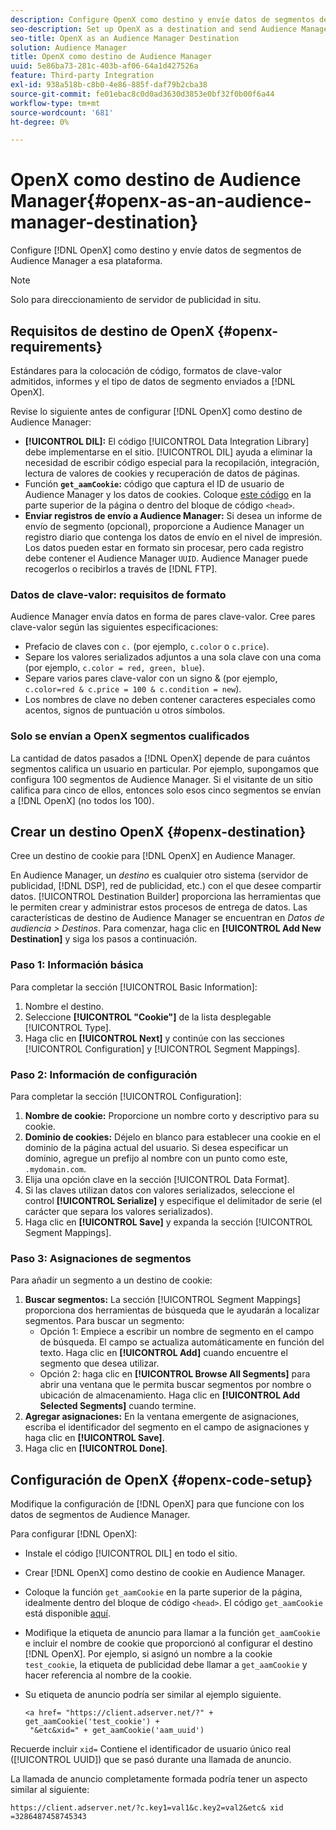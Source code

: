 ```yaml
---
description: Configure OpenX como destino y envíe datos de segmentos de Audience Manager a esa plataforma.
seo-description: Set up OpenX as a destination and send Audience Manager segment data to that platform.
seo-title: OpenX as an Audience Manager Destination
solution: Audience Manager
title: OpenX como destino de Audience Manager
uuid: 5e86ba73-281c-403b-af06-64a1d427526a
feature: Third-party Integration
exl-id: 938a518b-c8b0-4e86-885f-daf79b2cba38
source-git-commit: fe01ebac8c0d0ad3630d3853e0bf32f0b00f6a44
workflow-type: tm+mt
source-wordcount: '681'
ht-degree: 0%

---
```


# OpenX como destino de Audience Manager{#openx-as-an-audience-manager-destination}

Configure [!DNL OpenX] como destino y envíe datos de segmentos de Audience Manager a esa plataforma.

>[!NOTE]
>
>Solo para direccionamiento de servidor de publicidad in situ.

## Requisitos de destino de OpenX {#openx-requirements}

Estándares para la colocación de código, formatos de clave-valor admitidos, informes y el tipo de datos de segmento enviados a [!DNL OpenX].

<!-- aam-openx-requirements.xml -->

Revise lo siguiente antes de configurar [!DNL OpenX] como destino de Audience Manager:

* **[!UICONTROL DIL]:** El código [!UICONTROL Data Integration Library] debe implementarse en el sitio. [!UICONTROL DIL] ayuda a eliminar la necesidad de escribir código especial para la recopilación, integración, lectura de valores de cookies y recuperación de datos de páginas.
* Función **`get_aamCookie`:** código que captura el ID de usuario de Audience Manager y los datos de cookies. Coloque [este código](../../features/destinations/get-aam-cookie-code.md) en la parte superior de la página o dentro del bloque de código `<head>`.
* **Enviar registros de envío a Audience Manager:** Si desea un informe de envío de segmento (opcional), proporcione a Audience Manager un registro diario que contenga los datos de envío en el nivel de impresión. Los datos pueden estar en formato sin procesar, pero cada registro debe contener el Audience Manager `UUID`. Audience Manager puede recogerlos o recibirlos a través de [!DNL FTP].

### Datos de clave-valor: requisitos de formato

Audience Manager envía datos en forma de pares clave-valor. Cree pares clave-valor según las siguientes especificaciones:

* Prefacio de claves con `c.` (por ejemplo, `c.color` o `c.price`).
* Separe los valores serializados adjuntos a una sola clave con una coma (por ejemplo, `c.color = red, green, blue`).
* Separe varios pares clave-valor con un signo &amp; (por ejemplo, `c.color=red & c.price = 100 & c.condition = new`).
* Los nombres de clave no deben contener caracteres especiales como acentos, signos de puntuación u otros símbolos.

### Solo se envían a OpenX segmentos cualificados

La cantidad de datos pasados a [!DNL OpenX] depende de para cuántos segmentos califica un usuario en particular. Por ejemplo, supongamos que configura 100 segmentos de Audience Manager. Si el visitante de un sitio califica para cinco de ellos, entonces solo esos cinco segmentos se envían a [!DNL OpenX] (no todos los 100).

## Crear un destino OpenX {#openx-destination}

Cree un destino de cookie para [!DNL OpenX] en Audience Manager.

<!-- aam-openx-destination.xml -->

En Audience Manager, un *destino* es cualquier otro sistema (servidor de publicidad, [!DNL DSP], red de publicidad, etc.) con el que desee compartir datos. [!UICONTROL Destination Builder] proporciona las herramientas que le permiten crear y administrar estos procesos de entrega de datos. Las características de destino de Audience Manager se encuentran en *Datos de audiencia > Destinos*. Para comenzar, haga clic en **[!UICONTROL Add New Destination]** y siga los pasos a continuación.

### Paso 1: Información básica

Para completar la sección [!UICONTROL Basic Information]:

1. Nombre el destino.
1. Seleccione **[!UICONTROL "Cookie"]** de la lista desplegable [!UICONTROL Type].
1. Haga clic en **[!UICONTROL Next]** y continúe con las secciones [!UICONTROL Configuration] y [!UICONTROL Segment Mappings].

### Paso 2: Información de configuración

Para completar la sección [!UICONTROL Configuration]:

1. **Nombre de cookie:** Proporcione un nombre corto y descriptivo para su cookie.
1. **Dominio de cookies:** Déjelo en blanco para establecer una cookie en el dominio de la página actual del usuario. Si desea especificar un dominio, agregue un prefijo al nombre con un punto como este, `.mydomain.com`.
1. Elija una opción clave en la sección [!UICONTROL Data Format].
1. Si las claves utilizan datos con valores serializados, seleccione el control **[!UICONTROL Serialize]** y especifique el delimitador de serie (el carácter que separa los valores serializados).
1. Haga clic en **[!UICONTROL Save]** y expanda la sección [!UICONTROL Segment Mappings].

### Paso 3: Asignaciones de segmentos

Para añadir un segmento a un destino de cookie:

1. **Buscar segmentos:** La sección [!UICONTROL Segment Mappings] proporciona dos herramientas de búsqueda que le ayudarán a localizar segmentos. Para buscar un segmento:
   * Opción 1: Empiece a escribir un nombre de segmento en el campo de búsqueda. El campo se actualiza automáticamente en función del texto. Haga clic en **[!UICONTROL Add]** cuando encuentre el segmento que desea utilizar.
   * Opción 2: haga clic en **[!UICONTROL Browse All Segments]** para abrir una ventana que le permita buscar segmentos por nombre o ubicación de almacenamiento. Haga clic en **[!UICONTROL Add Selected Segments]** cuando termine.
1. **Agregar asignaciones:** En la ventana emergente de asignaciones, escriba el identificador del segmento en el campo de asignaciones y haga clic en **[!UICONTROL Save]**.
1. Haga clic en **[!UICONTROL Done]**.

## Configuración de OpenX {#openx-code-setup}

Modifique la configuración de [!DNL OpenX] para que funcione con los datos de segmentos de Audience Manager.

<!-- aam-openx-code.xml -->

Para configurar [!DNL OpenX]:

* Instale el código [!UICONTROL DIL] en todo el sitio.
* Crear [!DNL OpenX] como destino de cookie en Audience Manager.
* Coloque la función `get_aamCookie` en la parte superior de la página, idealmente dentro del bloque de código `<head>`. El código `get_aamCookie` está disponible [aquí](../../features/destinations/get-aam-cookie-code.md).
* Modifique la etiqueta de anuncio para llamar a la función `get_aamCookie` e incluir el nombre de cookie que proporcionó al configurar el destino [!DNL OpenX]. Por ejemplo, si asignó un nombre a la cookie `test_cookie`, la etiqueta de publicidad debe llamar a `get_aamCookie` y hacer referencia al nombre de la cookie.
* Su etiqueta de anuncio podría ser similar al ejemplo siguiente.

  ```
  <a href= "https://client.adserver.net/?" + get_aamCookie('test_cookie') +
   "&etc&xid=" + get_aamCookie('aam_uuid')
  ```

Recuerde incluir `xid=` Contiene el identificador de usuario único real ([!UICONTROL UUID]) que se pasó durante una llamada de anuncio.

La llamada de anuncio completamente formada podría tener un aspecto similar al siguiente:

```
https://client.adserver.net/?c.key1=val1&c.key2=val2&etc& xid =3286487458745343
```
